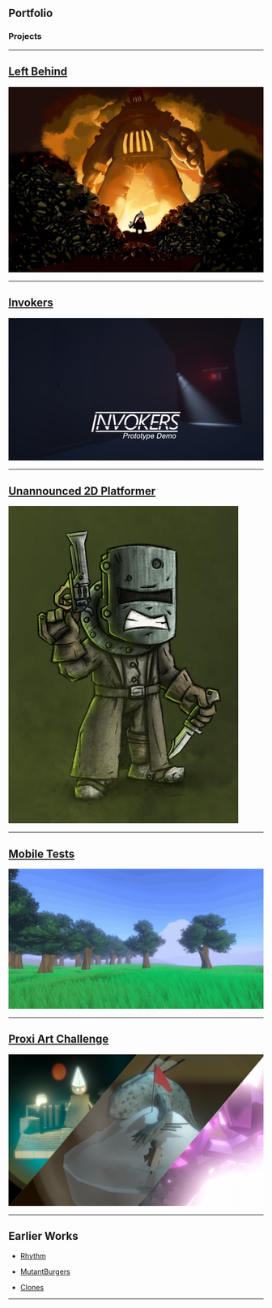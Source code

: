 ## Portfolio

### Projects

---
[Left Behind](https://www.alkorynstudios.com/leftbehind)
---
[<img src="images/LeftBehindBanner.jpg?raw=true"/>](/Invokers)

---
[Invokers](/Invokers)
---
[<img src="images/Invokers_StoreHeader.png?raw=true"/>](/Invokers)

---
[Unannounced 2D Platformer](/Ned)
---
[<img src="images/Ned.png?raw=true"/>](/Ned)

---
[Mobile Tests](/GrandNight)
---
[<img src="images/GN_1.gif?raw=true"/>](/GrandNight)

---
[Proxi Art Challenge](/ProxiArtChallenge)
---
[<img src="images/Proxi Art Header.png?raw=true"/>](/ProxiArtChallenge)

---
Earlier Works
---
- [Rhythm](/Rhythm)

- [MutantBurgers](/MutantBurgers)

- [Clones](/Clones)




<!--
---

### Category Name 2

[Sample Page](/sample_page)
- [Project 1 Title](http://example.com/)

---
-->



---
<!-- Remove above link if you don't want to attibute -->
